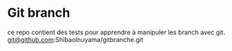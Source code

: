 # Git branch 

ce repo contient des tests pour apprendre à manipuler les branch avec git.
git@github.com:ShibaoInuyama/gitbranche.git

